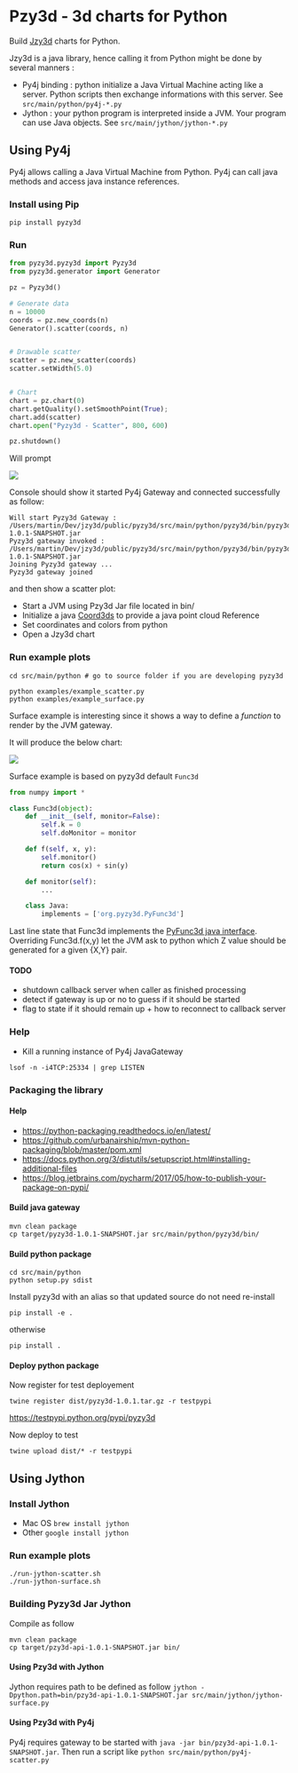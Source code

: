 # Pzy3d - 3d charts for Python

Build [Jzy3d](http://www.jzy3d.org) charts for Python.

Jzy3d is a java library, hence calling it from Python might be done by several manners :
* Py4j binding : python initialize a Java Virtual Machine acting like a server. Python scripts then exchange informations with this server. See ```src/main/python/py4j-*.py```
* Jython : your python program is interpreted inside a JVM. Your program can use Java objects. See ```src/main/jython/jython-*.py```

## Using Py4j

Py4j allows calling a Java Virtual Machine from Python. Py4j can call java methods and access java instance references.

### Install using Pip

```
pip install pyzy3d
```

### Run

```python
from pyzy3d.pyzy3d import Pyzy3d
from pyzy3d.generator import Generator

pz = Pyzy3d()

# Generate data
n = 10000
coords = pz.new_coords(n)
Generator().scatter(coords, n)


# Drawable scatter
scatter = pz.new_scatter(coords)
scatter.setWidth(5.0)


# Chart
chart = pz.chart(0)
chart.getQuality().setSmoothPoint(True);
chart.add(scatter)
chart.open("Pyzy3d - Scatter", 800, 600)

pz.shutdown()
```

Will prompt

<img src="doc/example_scatter.png">

Console should show it started Py4j Gateway and connected successfully as follow:

```
Will start Pyzy3d Gateway : /Users/martin/Dev/jzy3d/public/pyzy3d/src/main/python/pyzy3d/bin/pyzy3d-1.0.1-SNAPSHOT.jar
Pyzy3d gateway invoked : /Users/martin/Dev/jzy3d/public/pyzy3d/src/main/python/pyzy3d/bin/pyzy3d-1.0.1-SNAPSHOT.jar
Joining Pyzy3d gateway ...
Pyzy3d gateway joined
```

and then show a scatter plot:
* Start a JVM using Pzy3d Jar file located in bin/
* Initialize a java [Coord3ds](https://github.com/jzy3d/jzy3d-api/blob/master/jzy3d-api/src/api/org/jzy3d/maths/Coord3ds.java) to provide a java point cloud Reference
* Set coordinates and colors from python
* Open a Jzy3d chart



### Run example plots

```
cd src/main/python # go to source folder if you are developing pyzy3d

python examples/example_scatter.py
python examples/example_surface.py

```

Surface example is interesting since it shows a way to define a <i>function</i> to render by the JVM gateway.


It will produce the below chart:

<img src="doc/example_surface.png"/>

Surface example is based on pyzy3d default ```Func3d```
```python
from numpy import *

class Func3d(object):
    def __init__(self, monitor=False):
        self.k = 0
        self.doMonitor = monitor

    def f(self, x, y):
        self.monitor()
        return cos(x) + sin(y)

    def monitor(self):
        ...

    class Java:
        implements = ['org.pyzy3d.PyFunc3d']
```

Last line state that Func3d implements the <a href="https://github.com/jzy3d/pyzy3d/blob/master/src/main/java/org/pyzy3d/PyFunc3d.java">PyFunc3d java interface</a>. Overriding Func3d.f(x,y) let the JVM ask to python which Z value should be generated for a given {X,Y} pair.

#### TODO

* shutdown callback server when caller as finished processing
* detect if gateway is up or no to guess if it should be started
* flag to state if it should remain up + how to reconnect to callback server


### Help

* Kill a running instance of Py4j JavaGateway
```
lsof -n -i4TCP:25334 | grep LISTEN
```

### Packaging the library

#### Help
* https://python-packaging.readthedocs.io/en/latest/
* https://github.com/urbanairship/mvn-python-packaging/blob/master/pom.xml
* https://docs.python.org/3/distutils/setupscript.html#installing-additional-files
* https://blog.jetbrains.com/pycharm/2017/05/how-to-publish-your-package-on-pypi/

#### Build java gateway
```
mvn clean package
cp target/pyzy3d-1.0.1-SNAPSHOT.jar src/main/python/pyzy3d/bin/
```

#### Build python package
```
cd src/main/python
python setup.py sdist
```

Install pyzy3d with an alias so that updated source do not need re-install

```
pip install -e .
```

otherwise

```
pip install .
```

#### Deploy python package

Now register for test deployement
```
twine register dist/pyzy3d-1.0.1.tar.gz -r testpypi
```
https://testpypi.python.org/pypi/pyzy3d

Now deploy to test
```
twine upload dist/* -r testpypi
```






## Using Jython

### Install Jython

* Mac OS ```brew install jython```
* Other ```google install jython```


### Run example plots

```
./run-jython-scatter.sh
./run-jython-surface.sh
```

### Building Pyzy3d Jar Jython

Compile as follow
```
mvn clean package
cp target/pzy3d-api-1.0.1-SNAPSHOT.jar bin/
```

#### Using Pzy3d with Jython
Jython requires path to be defined as follow ```jython -Dpython.path=bin/pzy3d-api-1.0.1-SNAPSHOT.jar src/main/jython/jython-surface.py```

#### Using Pzy3d with Py4j
Py4j requires gateway to be started with ```java -jar bin/pzy3d-api-1.0.1-SNAPSHOT.jar```. Then run a script like ```python src/main/python/py4j-scatter.py```
